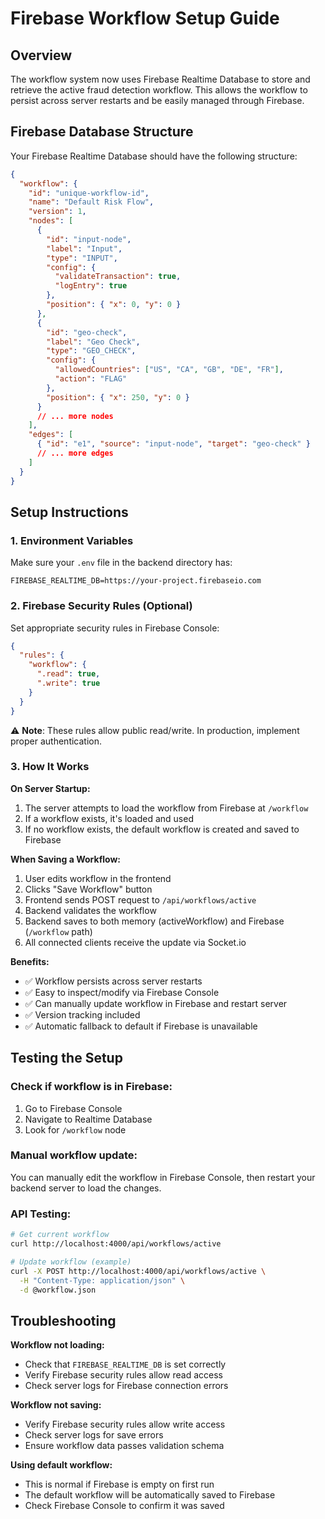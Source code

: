 # Firebase Workflow Setup Guide

## Overview
The workflow system now uses Firebase Realtime Database to store and retrieve the active fraud detection workflow. This allows the workflow to persist across server restarts and be easily managed through Firebase.

## Firebase Database Structure

Your Firebase Realtime Database should have the following structure:

```json
{
  "workflow": {
    "id": "unique-workflow-id",
    "name": "Default Risk Flow",
    "version": 1,
    "nodes": [
      {
        "id": "input-node",
        "label": "Input",
        "type": "INPUT",
        "config": {
          "validateTransaction": true,
          "logEntry": true
        },
        "position": { "x": 0, "y": 0 }
      },
      {
        "id": "geo-check",
        "label": "Geo Check",
        "type": "GEO_CHECK",
        "config": {
          "allowedCountries": ["US", "CA", "GB", "DE", "FR"],
          "action": "FLAG"
        },
        "position": { "x": 250, "y": 0 }
      }
      // ... more nodes
    ],
    "edges": [
      { "id": "e1", "source": "input-node", "target": "geo-check" }
      // ... more edges
    ]
  }
}
```

## Setup Instructions

### 1. Environment Variables
Make sure your `.env` file in the backend directory has:
```
FIREBASE_REALTIME_DB=https://your-project.firebaseio.com
```

### 2. Firebase Security Rules (Optional)
Set appropriate security rules in Firebase Console:

```json
{
  "rules": {
    "workflow": {
      ".read": true,
      ".write": true
    }
  }
}
```

⚠️ **Note**: These rules allow public read/write. In production, implement proper authentication.

### 3. How It Works

**On Server Startup:**
1. The server attempts to load the workflow from Firebase at `/workflow`
2. If a workflow exists, it's loaded and used
3. If no workflow exists, the default workflow is created and saved to Firebase

**When Saving a Workflow:**
1. User edits workflow in the frontend
2. Clicks "Save Workflow" button
3. Frontend sends POST request to `/api/workflows/active`
4. Backend validates the workflow
5. Backend saves to both memory (activeWorkflow) and Firebase (`/workflow` path)
6. All connected clients receive the update via Socket.io

**Benefits:**
- ✅ Workflow persists across server restarts
- ✅ Easy to inspect/modify via Firebase Console
- ✅ Can manually update workflow in Firebase and restart server
- ✅ Version tracking included
- ✅ Automatic fallback to default if Firebase is unavailable

## Testing the Setup

### Check if workflow is in Firebase:
1. Go to Firebase Console
2. Navigate to Realtime Database
3. Look for `/workflow` node

### Manual workflow update:
You can manually edit the workflow in Firebase Console, then restart your backend server to load the changes.

### API Testing:
```bash
# Get current workflow
curl http://localhost:4000/api/workflows/active

# Update workflow (example)
curl -X POST http://localhost:4000/api/workflows/active \
  -H "Content-Type: application/json" \
  -d @workflow.json
```

## Troubleshooting

**Workflow not loading:**
- Check that `FIREBASE_REALTIME_DB` is set correctly
- Verify Firebase security rules allow read access
- Check server logs for Firebase connection errors

**Workflow not saving:**
- Verify Firebase security rules allow write access
- Check server logs for save errors
- Ensure workflow data passes validation schema

**Using default workflow:**
- This is normal if Firebase is empty on first run
- The default workflow will be automatically saved to Firebase
- Check Firebase Console to confirm it was saved
